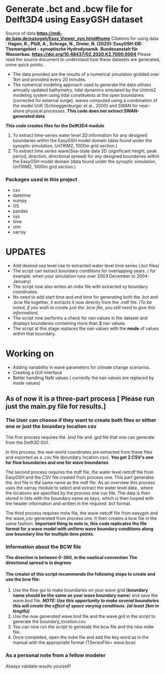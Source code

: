 # Generate .bct and .bcw file for Delft3D4 using EasyGSH dataset
Source of data  **https://mdi-de.baw.de/easygsh/Easy_Viewer_syn.html#home**
Citations for using data : **Hagen, R., Plüß, A., Schrage, N., Dreier, N. (2020): EasyGSH-DB: Themengebiet - synoptische Hydrodynamik. Bundesanstalt für Wasserbau. https://doi.org/10.48437/02.2020.K2.7000.0004**
Please read the source document to understand how these datasets are generated, some quick points.
* The data provided are the results of a numerical simulation gridded over 1km and provided every 20 minutes. 
* The numerical modeling approach used to generate the data utilizes annually updated bathymetry, tidal dynamics simulated by the Untrim2 modeling system using tidal constituents at the open boundaries (corrected for external surge), waves computed using a combination of the model UnK (Schneggenburger et al., 2000) and SWAN for near-shore physical processes. **This code does not extract SWAN-generated data**

**This code creates files for the Delft3D4 module**
1) To extract time-series water level 2D information for any designed boundaries within the EasyGSH model domain  (data found under the synoptic simulation, UnTRIM2, 1000m grid section.)
2) To extract time series wave/Sea-state data 2D (significant height, peak period, direction, directional spread) for any designed boundaries within the EasyGSH model domain (data found under the synoptic simulation, UnTRIM2, 1000m grid section.)

### Packages used in this project

* csv 
* datetime
* numpy 
* OS 
* pandas 
* sys 
* time 
* utm 
* xarray 

# UPDATES
* Add desired sea level rise to extracted water level time series (.bct files)
* The script can extract boundary conditions for overlapping years. ( for example: when your simulation runs over 2003 December to 2004- January)
* The script now also writes an mdw file with extracted xy boundary coordinates.
* No need to add start time and end time for generating both the .bct and .bcw file together, it extracts it now directly from the .mdf file. *(To be noted, if you wish to create just the .bcw file, you still need to give this information)*.
* The script now performs a check for nan values in the dataset and displays boundaries containing more than **2** nan values.
* The script at this stage replaces the nan values with the **mode** of values within that boundary.

# Working on

* Adding variability in wave parameters for climate change scenarios. 
* Creating a GUI interface
* Better handling NaN values ( currently the nan values are replaced by mode values)

## As of now it is a three-part process [ Please run just the main.py file for results.]

### The User can choose if they want to create both files or either one or just the boundary location csv

The first process requires the .bnd file and .grd file that one can generate from the Delft3D GUI.

In this process, the real-world coordinates are extracted from these files and exported as a .csv file (boundary location csv). **You get 2 CSV's one for flow boundaries and one for wave boundaries**

The second process requires the mdf file, the water level netcdf file from EasyGSH and the CSV file created from process one.
This part generates the .bct file in the same name as the mdf file. As an overview this process uses the xarray module to select and extract the water level data , where the locations are specified by the process one csv file. The data is then stored in lists with the boundary name as keys, which is then looped with the header information and written in the required .bct format. 

The third process requires mdw file, the wave netcdf file from easygsh and the wave_csv generated from process one. It then creates a bcw file in the same fashion.
**Important thing to note is, this code replicates the file format for a wave model with uniform wave boundary conditions along one boundary line for multiple time points.**

### Information about the BCW file

**The direction is between 0-360, in the nautical convention**
**The directional spread is in degrees**

#### The creator of this script recommends the following steps to create and use the bcw file:

1) Use the flow gui to make boundaries on your wave grid (**boundary name should be the same as your wave boundary name**) and save the wave.bnd file. ***NOTE: Use this opportunity to make several boundaries this will create the effect of space varying conditions. (at least 2km in length))***
2) Use the now generated wave.bnd file and the wave.grd in the script to generate the boundary_location.csv
3) You can now run the script to generate the bcw file and the new mdw file.
4) Once completed, open the mdw file and add the key word as in the manual with the appropriate format (TSeriesFile= wave.bcw)

### As a personal note from a fellow modeler ###
Always validate results yourself!



